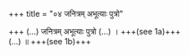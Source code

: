 +++
title = "०४ जनित्रम् अभूत्याः पुत्रो"

+++
(…) जनित्रम् अभूत्याः पुत्रो (…) । +++(see 1a)+++  
(…) ॥ +++(see 1b)+++